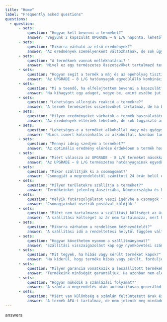 ```yaml
---
title: "Home"
label: "Frequently asked questions"
questions:
  - question:
      - sets:
          question: "Hogyan kell bevenni a terméket?"
          answer: "Vegyünk 2 kapszulát UPGRADE – 8 L/G naponta, lehetőleg reggel, reggelivel vagy étkezés közben, bő vízzel."
      - sets:
          question: "Mikorra várható az első eredmények?"
          answer: "Az eredmények személyenként változhatnak, de sok ügyfelünk észrevehető javulásról számol be körülbelül 4-6 hónapos rendszeres használat után."
      - sets:
          question: "A terméknek vannak mellékhatásai? "
          answer: "Mivel ez egy természetes összetevőket tartalmazó termék, nincs ismert súlyos mellékhatása. Használat előtt azonban ajánlott orvoshoz fordulni."
      - sets:
          question: "Hogyan segít a termék a máj és az epehólyag tisztításában?"
          answer: "Az UPGRADE – 8 L/G hatóanyagok egyedülálló kombinációja támogatja a máj méregtelenítését és elősegíti a májsejtek regenerálódását, ezáltal csökkenti a felesleges zsírt a hasi területen."
      - sets:
          question: "Mi a teendő, ha elfelejtettem bevenni a kapszulát?"
          answer: "Ha kihagyott egy adagot, vegye be, amint eszébe jut. Azonban ne vegyen be dupla adagot a kihagyott adag pótlására."
      - sets:
          question: "Lehetséges allergiás reakció a termékre?"
          answer: "A termék természetes összetevőket tartalmaz, de ha bármelyik összetevőre allergiás, azonnal hagyja abba a szedését és forduljon orvoshoz."
      - sets:
          question: "Milyen eredményeket várhatok a termék használatától?"
          answer: "Az eredmények eltérőek lehetnek, de sok fogyasztó arról számol be, hogy rendszeres szedése után, több energia, javult emésztésről és csökkenő hasi térfogatról számolnak be."
      - sets:
          question: "Lehetséges-e a terméket alkohollal vagy más gyógyszerekkel együtt szedni?"
          answer: "Nincs ismert kölcsönhatás az alkohollal. Azonban tanácsos orvosi konzultáció, mielőtt más gyógyszerekkel együtt alkalmazná."
      - sets:
          question: "Mennyi ideig szedjem a terméket?"
          answer: "Az optimális eredmény elérése érdekében a termék hosszú távú használata javasolt."
      - sets:
          question: "Miért válassza az UPGRADE - 8 L/G terméket másokkal szemben?"
          answer: "Az UPGRADE – 8 L/G természetes hatóanyagainak egyedülálló kombinációja hatékonyan támogatja a máj egészségét és jólétét, minden ismert súlyos mellékhatás nélkül."
      - sets:
          question: "Mikor szállítják ki a csomagomat?"
          answer: "Csomagját a megrendeléstől számított 24 órán belül elkészítjük és feladjuk a postán."
      - sets:
          question: "Milyen területekre szállítja a terméket?"
          answer: "Termékeinket jelenleg Ausztriába, Németországba és Magyarországra szállítjuk."
      - sets:
          question: "Melyik futárszolgálatot veszi igénybe a csomagok feladásához?"
          answer: "Csomagjainkat osztrák postával küldjük."
      - sets:
          question: "Miért nem tartalmazza a szállítási költséget az ár?"
          answer: "A szállítási költséget az ár nem tartalmazza, mert különböző országokba szállítunk, és a szállítási költségek eltérőek. Így a termék ára stabil marad, és a szállítási költséget a rendszer opcionálisan hozzáadhatja a fizetési folyamat során."
      - sets:
          question: "Mikorra várhatom a rendelésem kézhezvételét?"
          answer: "A szállítási idő a rendeltetési helytől függően változhat. Sok ügyfelünk azonban 3-5 munkanapon belül megkapja megrendelését."
      - sets:
          question: "Hogyan követhetem nyomon a szállítmányomat?"
          answer: "Szállítási visszaigazolást kap egy nyomkövetési számmal, amellyel nyomon követheti csomagja kézbesítési állapotát."
      - sets:
          question: "Mit tegyek, ha hibás vagy sérült terméket kapok?"
          answer: "Ha kiderül, hogy terméke hibás vagy sérült, forduljon ügyfélszolgálatunkhoz a megoldás érdekében."
      - sets:
          question: "Milyen garancia vonatkozik a leszállított termékekre?"
          answer: "Termékeink minőségét garantáljuk. Ha azonban nem elégedett a vásárlással, pénz-visszafizetési garanciát vállalunk § online vásárlásra vonatkozó § Tv keretein belül."
      - sets:
          question: "Hogyan működik a számlázási folyamat?"
          answer: "A számla a megrendelés után automatikusan generálódik és e-mailben elküldésre kerül."
      - sets:
          question: "Miért van különbség a számlán feltüntetett árak és a weboldalon feltüntetett árak között?"
          answer: "A termék ÁFA-t tartalmaz, de nem jelenik meg mindaddig, amíg a vevő nem regisztrál a weboldalon. Mivel több országba szállítunk, a számlához különböző  ÁFA - kat kell hozzáadni, amelyek a számla országának megfelelően automatikusan megjelennek a fizetési részben."
---
```


answers
